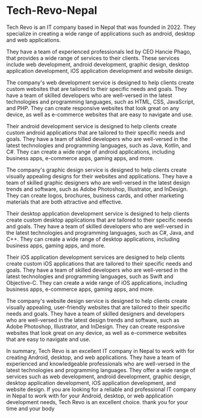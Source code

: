 # Tech-Revo-Nepal
Tech Revo is an IT company based in Nepal that was founded in 2022. They specialize in creating a wide range of applications such as android,
desktop and web applications. 

They have a team of experienced professionals led by CEO Hancie Phago, that provides a wide range of services to their clients. These services include web development, android development, graphic design, desktop application development, iOS application development and website design.

The company's web development service is designed to help clients create custom websites that are tailored to their specific needs and goals. They have a team of skilled developers who are well-versed in the latest technologies and programming languages, such as HTML, CSS, JavaScript, and PHP. They can create responsive websites that look great on any device, as well as e-commerce websites that are easy to navigate and use.

Their android development service is designed to help clients create custom android applications that are tailored to their specific needs and goals. They have a team of skilled developers who are well-versed in the latest technologies and programming languages, such as Java, Kotlin, and C#. They can create a wide range of android applications, including business apps, e-commerce apps, gaming apps, and more.

The company's graphic design service is designed to help clients create visually appealing designs for their websites and applications. They have a team of skilled graphic designers who are well-versed in the latest design trends and software, such as Adobe Photoshop, Illustrator, and InDesign. They can create logos, brochures, business cards, and other marketing materials that are both attractive and effective.

Their desktop application development service is designed to help clients create custom desktop applications that are tailored to their specific needs and goals. They have a team of skilled developers who are well-versed in the latest technologies and programming languages, such as C#, Java, and C++. They can create a wide range of desktop applications, including business apps, gaming apps, and more.

Their iOS application development services are designed to help clients create custom iOS applications that are tailored to their specific needs and goals. They have a team of skilled developers who are well-versed in the latest technologies and programming languages, such as Swift and Objective-C. They can create a wide range of iOS applications, including business apps, e-commerce apps, gaming apps, and more.

The company's website design service is designed to help clients create visually appealing, user-friendly websites that are tailored to their specific needs and goals. They have a team of skilled designers and developers who are well-versed in the latest design trends and software, such as Adobe Photoshop, Illustrator, and InDesign. They can create responsive websites that look great on any device, as well as e-commerce websites that are easy to navigate and use.

In summary, Tech Revo is an excellent IT company in Nepal to work with for creating Android, desktop, and web applications. They have a team of experienced and knowledgeable professionals who are well-versed in the latest technologies and programming languages. They offer a wide range of services such as web development, android development, graphic design, desktop application development, iOS application development, and website design. If you are looking for a reliable and professional IT company in Nepal to work with for your Android, desktop, or web application development needs, Tech Revo is an excellent choice.
thank you for your time and your body 